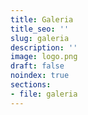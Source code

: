 ```yaml
---
title: Galeria
title_seo: ''
slug: galeria
description: ''
image: logo.png
draft: false
noindex: true
sections:
- file: galeria
---
```

